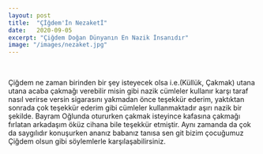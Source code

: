 ```yaml
---
layout: post
title:  "Çİğdem'İn Nezaketİ"
date:   2020-09-05
excerpt: "Çiğdem Doğan Dünyanın En Nazik İnsanıdır"
image: "/images/nezaket.jpg"
---
```


<br />

Çiğdem ne zaman birinden bir şey isteyecek olsa i.e.(Küllük, Çakmak) utana utana acaba çakmağı verebilir misin gibi nazik cümleler kullanır karşı taraf nasıl verirse versin sigarasını yakmadan önce teşekkür ederim, yaktıktan sonrada çok teşekkür ederim  gibi cümleler kullanmaktadır aşırı nazik bir şekilde. Bayram Oğlunda otururken çakmak isteyince kafasına çakmağı fırlatan arkadaşım öküz cihana bile teşekkür etmiştir. Aynı zamanda da çok da saygılıdır konuşurken ananız babanız tanısa sen git bizim çocuğumuz Çiğdem olsun gibi söylemlerle karşılaşabilirsiniz.
